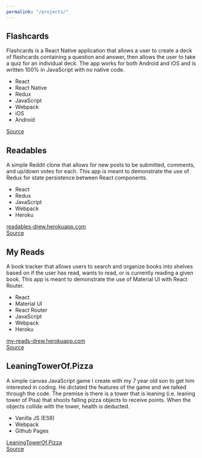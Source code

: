 ```yaml
---
permalink: "/projects/"
---
```

<article class="project-card">
  <h2>Flashcards</h2>
  <p>
    Flashcards is a React Native application that allows a user to create a deck of flashcards containing a question and answer, then allows the user to take a quiz for an individual deck. The app works for both Android and iOS and is written 100% in JavaScript with no native code.
  </p>
  <ul>
    <li>React</li>
    <li>React Native</li>
    <li>Redux</li>
    <li>JavaScript</li>
    <li>Webpack</li>
    <li>iOS</li>
    <li>Android</li>
  </ul>
  <p class="footer">
    <i class="fa fa-github" aria-hidden="true"></i> <a href="https://github.com/drewsmith/flashcards">Source</a>
  </p>
</article>

<article class="project-card">
  <h2>Readables</h2>
  <p>
    A simple Reddit clone that allows for new posts to be submitted, comments, and up/down votes for each. This app is meant to demonstrate the use of Redux for state persistence between React components.
  </p>
  <ul>
    <li>React</li>
    <li>Redux</li>
    <li>JavaScript</li>
    <li>Webpack</li>
    <li>Heroku</li>
  </ul>
  <p class="footer">
    <i class="fa fa-link" aria-hidden="true"></i> <a href="https://readables-drew.herokuapp.com/">readables-drew.herokuapp.com</a>
    <br/>
    <i class="fa fa-github" aria-hidden="true"></i> <a href="https://github.com/drewsmith/readables">Source</a>
  </p>
</article>

<article class="project-card">
  <h2 class="underline">My Reads</h2>
  <p>
    A book tracker that allows users to search and organize books into shelves based on if the user has read, wants to read, or is currently reading a given book. This app is meant to demonstrate the use of Material UI with React Router.
  </p>
  <ul>
    <li>React</li>
    <li>Material UI</li>
    <li>React Router</li>
    <li>JavaScript</li>
    <li>Webpack</li>
    <li>Heroku</li>
  </ul>
  <p class="footer">
    <i class="fa fa-link" aria-hidden="true"></i> <a href="http://my-reads-drew.herokuapp.com/">my-reads-drew.herokuapp.com</a>
    <br/>
    <i class="fa fa-github" aria-hidden="true"></i> <a href="https://github.com/drewsmith/my-reads">Source</a>
  </p>
</article>

<article class="project-card">
  <h2 class="underline">LeaningTowerOf.Pizza</h2>
  <p>
    A simple canvas JavaScript game I create with my 7 year old son to
    get him interested in coding. He dictated the features of the game and we talked through the code. The premise is there is a tower that is leaning (i.e. leaning tower of Pisa) that shoots falling pizza objects to receive points. When the objects collide with the tower, health is deducted.
  </p>
  <ul>
    <li>Vanilla JS (ES6)</li>
    <li>Webpack</li>
    <li>Github Pages</li>
  </ul>
  <p class="footer">
    <i class="fa fa-link" aria-hidden="true"></i> <a href="http://leaningtowerof.pizza">LeaningTowerOf.Pizza</a>
    <br/>
    <i class="fa fa-github" aria-hidden="true"></i> <a href="https://github.com/drewsmith/ltop">Source</a>
  </p>
</article>
